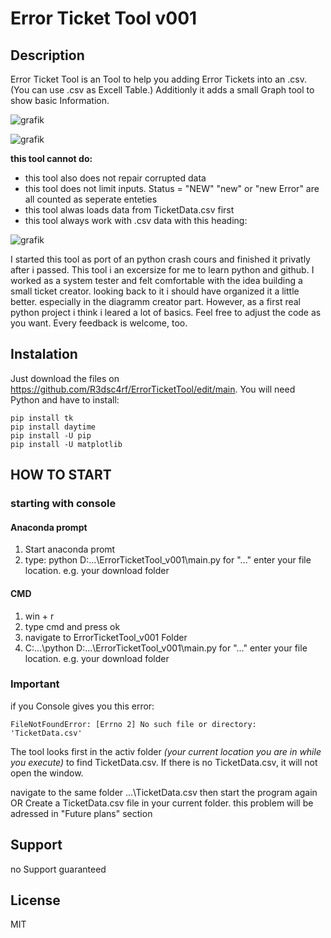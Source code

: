 Error Ticket Tool v001
======================

Description
-----------

Error Ticket Tool is an Tool to help you adding Error Tickets into an
.csv. (You can use .csv as Excell Table.) Additionly it adds a small
Graph tool to show basic Information.

![grafik](https://user-images.githubusercontent.com/83809431/122727211-162e3400-d277-11eb-9a5f-de06774d64e6.png)

![grafik](https://user-images.githubusercontent.com/83809431/122727262-247c5000-d277-11eb-844d-86d90d5477fa.png)


**this tool cannot do:**

- this tool also does not repair corrupted data
- this tool does not limit inputs. Status = "NEW" "new" or "new Error" are all counted as seperate enteties
- this tool alwas loads data from TicketData.csv first
- this tool always work with .csv data with this heading:
    

![grafik](https://user-images.githubusercontent.com/83809431/122727997-f2b7b900-d277-11eb-983b-8593e25fb446.png)


I started this tool as port of an python crash cours and finished it privatly after i passed.
This tool i an excersize for me to learn python and github. I worked as a system tester and felt comfortable with the idea building a small ticket creator.
looking back to it i should have organized it a little better. especially in the diagramm creator part. However, as a first real python project i think i leared a lot of basics. Feel free to adjust the code as you want. Every feedback is welcome, too.

Instalation
-----------

Just download the files on https://github.com/R3dsc4rf/ErrorTicketTool/edit/main.
You will need Python and have to install:

``` {.bash}
pip install tk
pip install daytime
pip install -U pip
pip install -U matplotlib
```

HOW TO START
------------

### starting with console

#### Anaconda prompt

1.  Start anaconda promt
2.  type: python D:...\ErrorTicketTool\_v001\main.py for "..." enter
    your file location. e.g. your download folder

#### CMD

1.  win + r
2.  type cmd and press ok
3.  navigate to ErrorTicketTool\_v001 Folder
4.  C:...\python D:...\ErrorTicketTool\_v001\main.py for "..." enter
    your file location. e.g. your download folder

### Important

if you Console gives you this error:
```
FileNotFoundError: [Errno 2] No such file or directory: 'TicketData.csv'
```

The tool looks first in the activ folder *(your current location you are in while you execute)* to find TicketData.csv. If there
is no TicketData.csv, it will not open the window.

navigate to the same folder ...\TicketData.csv then start the program
again OR Create a TicketData.csv file in your current folder. this
problem will be adressed in "Future plans" section


Support
-------

no Support guaranteed

License
-------

MIT
